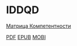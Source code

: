 # IDDQD

[Матрица Компетентности](https://swchck.github.io/gitbook/matrix/matrix.html)

[PDF](https://swchck.github.io/gitbook/IDDQD_ru.pdf)
[EPUB](https://swchck.github.io/gitbook/IDDQD_ru.epub)
[MOBI](https://swchck.github.io/gitbook/IDDQD_ru.mobi)
